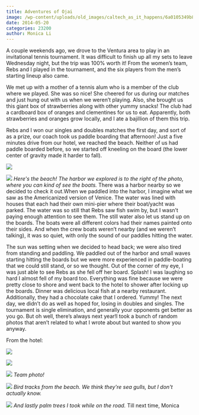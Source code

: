 ```yaml
---
title: Adventures of Ojai
image: /wp-content/uploads/old_images/caltech_as_it_happens/6a0105349b8251970b01a73dc59f79970d.jpg
date: 2014-05-20
categories: 23200
author: Monica Li
---
```


A couple weekends ago, we drove to the Ventura area to play in an invitational tennis tournament. It was difficult to finish up all my sets to leave Wednesday night, but the trip was 100% worth it! From the women’s team, Rebs and I played in the tournament, and the six players from the men’s starting lineup also came.

We met up with a mother of a tennis alum who is a member of the club where we played. She was so nice! She cheered for us during our matches and just hung out with us when we weren’t playing. Also, she brought us this giant box of strawberries along with other yummy snacks! The club had a cardboard box of oranges and clementines for us to eat. Apparently, both strawberries and oranges grow locally, and I ate a bajillion of them this trip.

Rebs and I won our singles and doubles matches the first day, and sort of as a prize, our coach took us paddle boarding that afternoon! Just a five minutes drive from our hotel, we reached the beach. Neither of us had paddle boarded before, so we started off kneeling on the board (the lower center of gravity made it harder to fall).


![](/old_images/6a0177449c8a5f970d01a511ba56c6970c-pi.jpg)

![](/old_images/caltech_as_it_happens/6a0105349b8251970b01a73dc59ff4970d.jpg)
*Here's the beach! The harbor we explored is to the right of the photo, where you can kind of see the boats.*
There was a harbor nearby so we decided to check it out.When we paddled into the harbor, I imagine what we saw as the Americanized version of Venice. The water was lined with houses that each had their own mini-pier where their boat/yacht was parked. The water was so still that Rebs saw fish swim by, but I wasn’t paying enough attention to see them. The still water also let us stand up on the boards. The boats were all different colors had their names painted onto their sides. And when the crew boats weren’t nearby (and we weren’t talking), it was so quiet, with only the sound of our paddles hitting the water.

The sun was setting when we decided to head back; we were also tired from standing and paddling. We paddled out of the harbor and small waves starting hitting the boards but we were more experienced in paddle-boating that we could still stand, or so we thought. Out of the corner of my eye, I was just able to see Rebs as she fell off her board. Splash! I was laughing so hard I almost fell of my board too. Everything was fine because we were pretty close to shore and went back to the hotel to shower after locking up the boards. Dinner was delicious local fish at a nearby restaurant. Additionally, they had a chocolate cake that I ordered. Yummy!
The next day, we didn’t do as well as hoped for, losing in doubles and singles. The tournament is single elimination, and generally your opponents get better as you go. But oh well, there’s always next year!I took a bunch of random photos that aren’t related to what I wrote about but wanted to show you anyway.

From the hotel:


![](/old_images/6a0177449c8a5f970d01a73dc5a019970d-pi.jpg)

![](/old_images/6a0177449c8a5f970d01a511ba56e4970c-pi.jpg)

![](/old_images/caltech_as_it_happens/6a0105349b8251970b01a511ba558e970c.jpg)
*Team photo!*


![](/old_images/caltech_as_it_happens/6a0105349b8251970b01a3fd0ab524970b.jpg)
*Bird tracks from the beach. We think they're sea gulls, but I don't actually know.*


![](/old_images/6a0177449c8a5f970d01a73dc5a04a970d-pi.jpg)
*And lastly palm trees I took while on the road.*
Till next time,
  Monica
